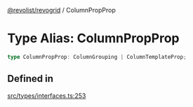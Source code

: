 [@revolist/revogrid](README.md) / ColumnPropProp

# Type Alias: ColumnPropProp

```ts
type ColumnPropProp: ColumnGrouping | ColumnTemplateProp;
```

## Defined in

[src/types/interfaces.ts:253](https://github.com/revolist/revogrid/blob/a849a2bedd405f9be6994ce2465b998f17fd214c/src/types/interfaces.ts#L253)
